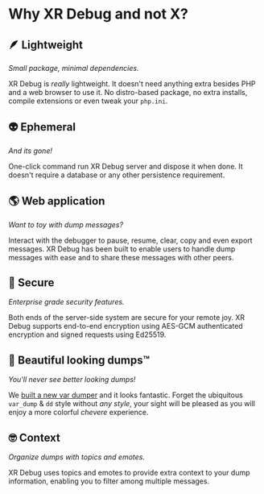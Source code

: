 # Why XR Debug and not X?

## 🪶 Lightweight

*Small package, minimal dependencies.*

XR Debug is *really* lightweight. It doesn't need anything extra besides PHP and a web browser to use it. No distro-based package, no extra installs, compile extensions or even tweak your `php.ini`.

## 👽 Ephemeral

*And its gone!*

One-click command run XR Debug server and dispose it when done. It doesn't require a database or any other persistence requirement.

## 🌎 Web application

*Want to toy with dump messages?*

Interact with the debugger to pause, resume, clear, copy and even export messages. XR Debug has been built to enable users to handle dump messages with ease and to share these messages with other peers.

## 🔐 Secure

*Enterprise grade security features.*

Both ends of the server-side system are secure for your remote joy. XR Debug supports end-to-end encryption using AES-GCM authenticated encryption and signed requests using Ed25519.

## 🎨 Beautiful looking dumps™️

*You'll never see better looking dumps!*

We [built a new var dumper](https://chevere.org/packages/var-dump.html) and it looks fantastic. Forget the ubiquitous `var_dump` & `dd` style without *any style*, your sight will be pleased as you will enjoy a more colorful *chevere* experience.

## 🤓 Context

*Organize dumps with topics and emotes.*

XR Debug uses topics and emotes to provide extra context to your dump information, enabling you to filter among multiple messages.
